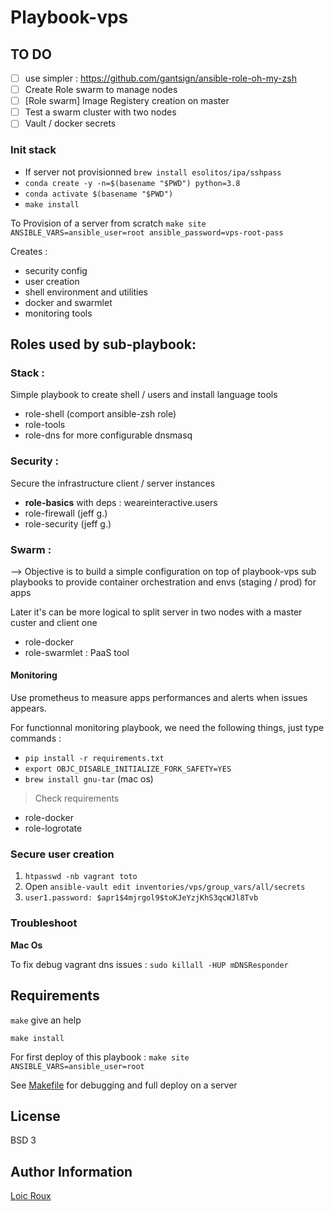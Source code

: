 Playbook-vps
============

TO DO
------------
- [ ] use simpler : https://github.com/gantsign/ansible-role-oh-my-zsh
- [ ] Create Role swarm to manage nodes
- [ ] [Role swarm] Image Registery creation on master
- [ ] Test a swarm cluster with two nodes
- [ ] Vault / docker secrets

### Init stack

- If server not provisionned `brew install esolitos/ipa/sshpass`
- `conda create -y -n=$(basename "$PWD") python=3.8`
- `conda activate $(basename "$PWD")`
- `make install`

To Provision of a server from scratch `make site ANSIBLE_VARS=ansible_user=root ansible_password=vps-root-pass`

Creates :
- security config
- user creation
- shell environment and utilities
- docker and swarmlet
- monitoring tools

Roles used by sub-playbook:
------------

### Stack :

Simple playbook to create shell / users and install language tools

- role-shell (comport ansible-zsh role)
- role-tools
- role-dns for more configurable dnsmasq

### Security :

Secure the infrastructure client / server instances

- **role-basics** with deps : weareinteractive.users
- role-firewall (jeff g.)
- role-security (jeff g.)

### Swarm :

--> Objective is to build a simple configuration on top of playbook-vps sub playbooks to provide container orchestration and envs (staging / prod) for apps

Later it's can be more logical to split server in two nodes with a master custer and client one

- role-docker
- role-swarmlet : PaaS tool

#### Monitoring

Use prometheus to measure apps performances and alerts when issues appears.

For functionnal monitoring playbook, we need the following things, just type commands :

- `pip install -r requirements.txt`
- `export OBJC_DISABLE_INITIALIZE_FORK_SAFETY=YES`
- `brew install gnu-tar` (mac os)

> Check requirements

- role-docker
- role-logrotate

### Secure user creation

1. `htpasswd -nb vagrant toto`
1.  Open `ansible-vault edit inventories/vps/group_vars/all/secrets`
1. `user1.password: $apr1$4mjrgol9$toKJeYzjKhS3qcWJl8Tvb`

### Troubleshoot

**Mac Os**

To fix debug vagrant dns issues : `sudo killall -HUP mDNSResponder`

Requirements
------------

`make` give an help

`make install`

For first deploy of this playbook : `make site ANSIBLE_VARS=ansible_user=root`

See [Makefile](Makefile) for debugging and full deploy on a server

License
-------

BSD 3

Author Information
------------------

[Loic Roux](https://github.com/loic-roux-404)
